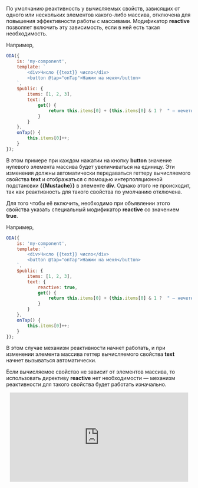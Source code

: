 По умолчанию реактивность у вычисляемых свойств, зависящих от одного или нескольких элементов какого-либо массива, отключена для повышения эффективности работы с массивами. Модификатор **reactive** позволяет включить эту зависимость, если в ней есть такая необходимость.

Например,

```javascript _run_edit_console_[my-component.js]
ODA({
    is: 'my-component',
    template: `
        <div>Число {{text}} число</div>
        <button @tap="onTap">Нажми на меня</button>
    `,
    $public: {
        items: [1, 2, 3],
        text: {
            get() {
                return this.items[0] + (this.items[0] & 1 ?  " — нечетное" : " — четное");
            }
        }
    },
    onTap() {
        this.items[0]++;
    }
});
```

В этом примере при каждом нажатии на кнопку **button** значение нулевого элемента массива будет увеличиваться на единицу. Эти изменения должны автоматически передаваться геттеру вычисляемого свойства **text** и отображаться с помощью интерполяционной подстановки **{{Mustache}}** в элементе **div**. Однако этого не происходит, так как реактивность для такого свойства по умолчанию отключена.

Для того чтобы её включить, необходимо при объявлении этого свойства указать специальный модификатор **reactive** со значением **true**.

Например,

```javascript _run_edit_console_[my-component.js]
ODA({
    is: 'my-component',
    template: `
        <div>Число {{text}} число</div>
        <button @tap="onTap">Нажми на меня</button>
    `,
    $public: {
        items: [1, 2, 3],
        text: {
            reactive: true,
            get() {
                return this.items[0] + (this.items[0] & 1 ?  " — нечетное" : " — четное");
            }
        }
    },
    onTap() {
        this.items[0]++;
    }
});
```

В этом случае механизм реактивности начнет работать, и при изменении элемента массива геттер вычисляемого свойства **text** начнет вызываться автоматически.

Если вычисляемое свойство не зависит от элементов массива, то использовать директиву **reactive** нет необходимости — механизм реактивности для такого свойства будет работать изначально.

<div style="position:relative;padding-bottom:48%; margin:10px">
    <iframe src="https://www.youtube.com/embed/wQA1eKdR6VY?start=0" frameborder="0" allow="accelerometer; autoplay; encrypted-media; gyroscope; picture-in-picture" allowfullscreen
    	style="position:absolute;width:100%;height:100%;"></iframe>
</div>
